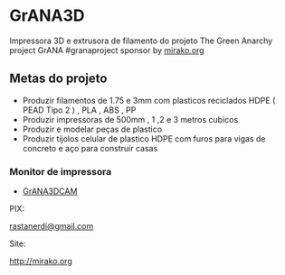 # GrANA3D
Impressora 3D e extrusora de filamento do projeto The Green Anarchy project GrANA #granaproject sponsor by [mirako.org](http://mirako.org)

## Metas do projeto
- Produzir filamentos de 1.75 e 3mm com plasticos reciclados HDPE ( PEAD Tipo 2 ) , PLA , ABS , PP
- Produzir impressoras de 500mm , 1 ,2 e 3 metros cubicos
- Produzir e modelar peças de plastico
- Produzir tijolos celular de plastico HDPE com furos para vigas de concreto e aço para construir casas


### Monitor de impressora

- [GrANA3DCAM](https://github.com/santocyber/grana3d/tree/main/GrANA3DCAM)









PIX:

rastanerdi@gmail.com

Site:

http://mirako.org
